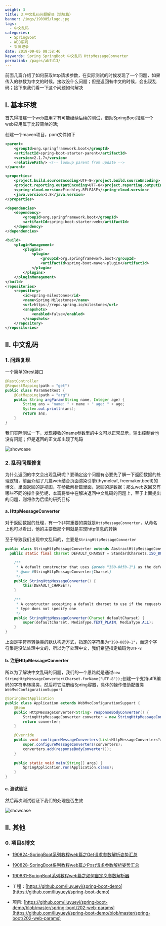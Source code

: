 ```yaml
---
weight: 3
title: 3.中文乱码问题解决（填坑篇）
banner: /imgs/190905/logo.jpg
tags: 
  - 中文乱码
categories: 
  - SpringBoot
  - WEB系列
  - 采坑记录
date: 2019-09-05 08:58:46
keywords: Spring SpringBoot 中文乱码 HttpMessageConverter
permalink: /pages/ab7d13/
---
```


前面几篇介绍了如何获取http请求参数，在实际测试的时候发现了一个问题，如果传入的参数为中文的时候，接收没什么问题；但是返回有中文的时候，会出现乱码；接下来我们看一下这个问题如何解决

<!-- more -->

## I. 基本环境

首先得搭建一个web应用才有可能继续后续的测试，借助SpringBoot搭建一个web应用属于比较简单的活;

创建一个maven项目，pom文件如下

```xml
<parent>
    <groupId>org.springframework.boot</groupId>
    <artifactId>spring-boot-starter-parent</artifactId>
    <version>2.1.7</version>
    <relativePath/> <!-- lookup parent from update -->
</parent>

<properties>
    <project.build.sourceEncoding>UTF-8</project.build.sourceEncoding>
    <project.reporting.outputEncoding>UTF-8</project.reporting.outputEncoding>
    <spring-cloud.version>Finchley.RELEASE</spring-cloud.version>
    <java.version>1.8</java.version>
</properties>

<dependencies>
    <dependency>
        <groupId>org.springframework.boot</groupId>
        <artifactId>spring-boot-starter-web</artifactId>
    </dependency>
</dependencies>

<build>
    <pluginManagement>
        <plugins>
            <plugin>
                <groupId>org.springframework.boot</groupId>
                <artifactId>spring-boot-maven-plugin</artifactId>
            </plugin>
        </plugins>
    </pluginManagement>
</build>
<repositories>
    <repository>
        <id>spring-milestones</id>
        <name>Spring Milestones</name>
        <url>https://repo.spring.io/milestone</url>
        <snapshots>
            <enabled>false</enabled>
        </snapshots>
    </repository>
</repositories>
```

## II. 中文乱码

### 1. 问题复现

一个简单的rest接口

```java
@RestController
@RequestMapping(path = "get")
public class ParamGetRest {
    @GetMapping(path = "arg")
    public String argParam(String name, Integer age) {
        String ans = "name: " + name + " age: " + age;
        System.out.println(ans);
        return ans;
    }
}
```

我们实际测试一下，发现接收的name参数里的中文可以正常显示，输出控制台也没有问题；但是返回的正文却出现了乱码

![showcase](/imgs/190905/00.gif)

### 2. 乱码问题修复

为什么返回的中文会出现乱码呢？要确定这个问题有必要先了解一下返回数据的处理逻辑，前面介绍了几篇web结合页面渲染引擎(thymeleaf, freemaker,beetl)的博文，里面返回的是视图，在参数解析篇里面，返回的是数据；那么web返回又有哪些不同的操作姿势呢，本篇将集中在解决返回中文乱码的问题上，至于上面提出的问题，则将作为后续的研究目标

#### a. HttpMessageConverter

对于返回数据的处理，有一个非常重要的类就是`HttpMessageConverter`，从命名上也可以看出，他的主要做那个用就是实现http信息的转换

至于导致我们出现中文乱码的，主要是`StringHttpMessageConverter`

```java
public class StringHttpMessageConverter extends AbstractHttpMessageConverter<String> {
  public static final Charset DEFAULT_CHARSET = StandardCharsets.ISO_8859_1;

	/**
	 * A default constructor that uses {@code "ISO-8859-1"} as the default charset.
	 * @see #StringHttpMessageConverter(Charset)
	 */
	public StringHttpMessageConverter() {
		this(DEFAULT_CHARSET);
	}
	
	/**
	 * A constructor accepting a default charset to use if the requested content
	 * type does not specify one.
	 */
	public StringHttpMessageConverter(Charset defaultCharset) {
		super(defaultCharset, MediaType.TEXT_PLAIN, MediaType.ALL);
	}
}
```

上面是字符串转换类的默认构造方式，指定的字符集为`"ISO-8859-1"`，而这个字符集是没法处理中文的，所以为了处理中文，我们希望指定编码为`UTF-8`

#### b. 注册HttpMessageConverter

所以为了解决中文乱码的问题，我们的一个思路就是通过`new StringHttpMessageConverter(Charset.forName("UTF-8"));`创建一个支持utf8编码的字符串转换类，然后将它注册给Spring容器，具体的操作借助配置类`WebMvcConfigurationSupport`

```java
@SpringBootApplication
public class Application extends WebMvcConfigurationSupport {
    @Bean
    public HttpMessageConverter<String> responseBodyConverter() {
        StringHttpMessageConverter converter = new StringHttpMessageConverter(Charset.forName("UTF-8"));
        return converter;
    }

    @Override
    public void configureMessageConverters(List<HttpMessageConverter<?>> converters) {
        super.configureMessageConverters(converters);
        converters.add(responseBodyConverter());
    }
    
    public static void main(String[] args) {
        SpringApplication.run(Application.class);
    }
}
```

#### c. 测试验证

然后再次测试验证下我们的处理是否生效

![showcase](/imgs/190905/01.gif)



## II. 其他

### 0. 项目&博文


- [190824-SpringBoot系列教程web篇之Get请求参数解析姿势汇总](http://spring.hhui.top/spring-blog/2019/08/24/190824-SpringBoot%E7%B3%BB%E5%88%97%E6%95%99%E7%A8%8Bweb%E7%AF%87%E4%B9%8BGet%E8%AF%B7%E6%B1%82%E5%8F%82%E6%95%B0%E8%A7%A3%E6%9E%90%E5%A7%BF%E5%8A%BF%E6%B1%87%E6%80%BB/)
- [190828-SpringBoot系列教程web篇之Post请求参数解析姿势汇总](http://spring.hhui.top/spring-blog/2019/08/28/190828-SpringBoot%E7%B3%BB%E5%88%97%E6%95%99%E7%A8%8Bweb%E7%AF%87%E4%B9%8BPost%E8%AF%B7%E6%B1%82%E5%8F%82%E6%95%B0%E8%A7%A3%E6%9E%90%E5%A7%BF%E5%8A%BF%E6%B1%87%E6%80%BB/)
- [190831-SpringBoot系列教程web篇之如何自定义参数解析器](http://spring.hhui.top/spring-blog/2019/08/31/190831-SpringBoot%E7%B3%BB%E5%88%97%E6%95%99%E7%A8%8Bweb%E7%AF%87%E4%B9%8B%E5%A6%82%E4%BD%95%E8%87%AA%E5%AE%9A%E4%B9%89%E5%8F%82%E6%95%B0%E8%A7%A3%E6%9E%90%E5%99%A8/)

- 工程：[https://github.com/liuyueyi/spring-boot-demo](https://github.com/liuyueyi/spring-boot-demo)
- 项目: [https://github.com/liuyueyi/spring-boot-demo/blob/master/spring-boot/202-web-params](https://github.com/liuyueyi/spring-boot-demo/blob/master/spring-boot/202-web-params)

